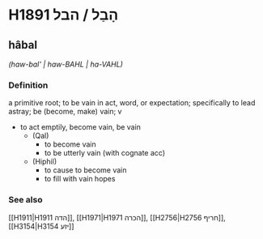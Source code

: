 # H1891 הָבַל / הבל

## hâbal

_(haw-bal' | haw-BAHL | ha-VAHL)_

### Definition

a primitive root; to be vain in act, word, or expectation; specifically to lead astray; be (become, make) vain; v

- to act emptily, become vain, be vain
  - (Qal)
    - to become vain
    - to be utterly vain (with cognate acc)
  - (Hiphil)
    - to cause to become vain
    - to fill with vain hopes

### See also

[[H1911|H1911 הדה]], [[H1971|H1971 הכרה]], [[H2756|H2756 חריף]], [[H3154|H3154 יזע]]
